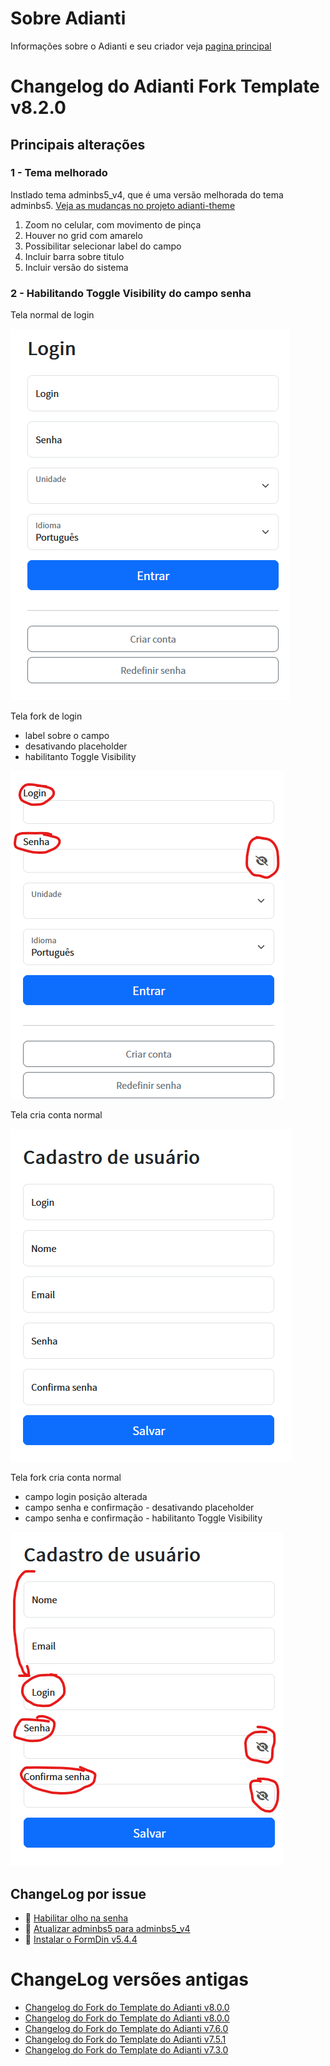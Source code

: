 # Sobre Adianti
Informações sobre o Adianti e seu criador veja  [pagina principal](../README.md)

# Changelog do Adianti Fork Template v8.2.0

## Principais alterações

### 1 - Tema melhorado
Instlado tema adminbs5_v4, que é uma versão melhorada do tema adminbs5. [Veja as mudanças no projeto adianti-theme](https://github.com/bjverde/adianti-theme/blob/master/documents/template/adminbs5_v4.md)
1. Zoom no celular, com movimento de pinça
1. Houver no grid com amarelo
1. Possibilitar selecionar label do campo
1. Incluir barra sobre titulo
1. Incluir versão do sistema


### 2 - Habilitando Toggle Visibility do campo senha
Tela normal de login

![login normal](img/template_80_login_normal.png)

Tela fork de login
* label sobre o campo
* desativando placeholder
* habilitanto Toggle Visibility

![login fork](img/template_80_login_fork.png)


Tela cria conta normal

![criar conta normal](img/template_800_criar_conta_normal.png)

Tela fork cria conta normal
* campo login posição alterada
* campo senha e confirmação - desativando placeholder
* campo senha e confirmação - habilitanto Toggle Visibility

![criar conta fork](img/template_800_criar_conta_fork.png)

## ChangeLog por issue
* :hammer: [Habilitar olho na senha](https://github.com/bjverde/adianti-fork-template/issues/69)
* :hammer: [Atualizar adminbs5 para adminbs5_v4](https://github.com/bjverde/adianti-fork-template/issues/70)
* :hammer: [Instalar o FormDin v5.4.4](https://github.com/bjverde/adianti-fork-template/issues/71)

# ChangeLog versões antigas
* [Changelog do Fork do Template do Adianti v8.0.0](changelog_fork_v8.1.0.md)
* [Changelog do Fork do Template do Adianti v8.0.0](changelog_fork_v8.0.0.md)
* [Changelog do Fork do Template do Adianti v7.6.0](changelog_fork_v7.6.0.md)
* [Changelog do Fork do Template do Adianti v7.5.1](changelog_fork_v7.5.1.md)
* [Changelog do Fork do Template do Adianti v7.3.0](changelog_fork_v7.3.0.md)